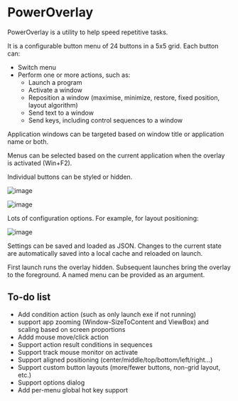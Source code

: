 # PowerOverlay

PowerOverlay is a utility to help speed repetitive tasks.

It is a configurable button menu of 24 buttons in a 5x5 grid. Each button can:

* Switch menu
* Perform one or more actions, such as:
  * Launch a program
  * Activate a window
  * Reposition a window (maximise, minimize, restore, fixed position, layout algorithm)
  * Send text to a window
  * Send keys, including control sequences to a window

Application windows can be targeted based on window title or application name or both.

Menus can be selected based on the current application when the overlay is activated (Win+F2).

Individual buttons can be styled or hidden.

![image](https://user-images.githubusercontent.com/5338720/177738522-0afee2c2-66ba-4170-baa1-48517bd93b6e.png)

![image](https://user-images.githubusercontent.com/5338720/177740068-336c1156-cd6b-49f6-9e49-deffebc82816.png)

Lots of configuration options. For example, for layout positioning:

![image](https://user-images.githubusercontent.com/5338720/177740479-1422a1fb-44fa-4329-bb98-c4d4001b904b.png)

Settings can be saved and loaded as JSON. Changes to the current state are automatically saved into a local cache and reloaded on launch.

First launch runs the overlay hidden. Subsequent launches bring the overlay to the foreground.
A named menu can be provided as an argument.

## To-do list

* Add condition action (such as only launch exe if not running)
* support app zooming (Window-SizeToContent and ViewBox) and scaling based on screen proportions
* Addd mouse move/click action
* Support action result conditions in sequences
* Support track mouse monitor on activate
* Support aligned positioning (center/middle/top/bottom/left/right...)
* Support custom button layouts (more/fewer buttons, non-grid layout, etc.)
* Support options dialog
* Add per-menu global hot key support
